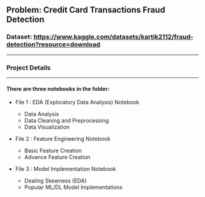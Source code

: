 ## **Problem: Credit Card Transactions Fraud Detection**

### **Dataset:** https://www.kaggle.com/datasets/kartik2112/fraud-detection?resource=download

<hr>

### Project Details

<hr>

#### There are three notebooks in the folder:

- File 1 : EDA (Exploratory Data Analysis) Notebook

  - Data Analysis
  - Data Cleaning and Preprocessing
  - Data Visualization

- File 2 : Feature Engineering Notebook

  - Basic Feature Creation
  - Advance Feature Creation

- File 3 : Model Implementation Notebook

  - Dealing Skewness (EDA)
  - Popular ML/DL Model Implementations
